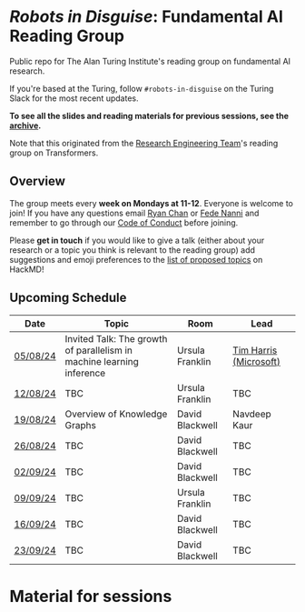# _Robots in Disguise_: Fundamental AI Reading Group

Public repo for The Alan Turing Institute's reading group on fundamental AI research.

If you're based at the Turing, follow `#robots-in-disguise` on the Turing Slack for the most recent updates.

**To see all the slides and reading materials for previous sessions, see the [archive](PREVIOUS.md).**

Note that this originated from the [Research Engineering Team](https://www.turing.ac.uk/research-engineering)'s reading group on Transformers.

## Overview

The group meets every <b>week on Mondays at 11-12</b>. Everyone is welcome to join! If you have any questions email [Ryan Chan](mailto:rchan@turing.ac.uk) or [Fede Nanni](mailto:fnanni@turing.ac.uk) and remember to go through our [Code of Conduct](CodeOfConduct.md) before joining.

Please **get in touch** if you would like to give a talk (either about your research or a topic you think is relevant to the reading group) add suggestions and emoji preferences to the [list of proposed topics](https://hackmd.io/4zHl_1G6Se-yumHTN48dqg?both) on HackMD!

## Upcoming Schedule

|Date | Topic | Room | Lead |
| --- | ----- | ---- | ---- |
| [05/08/24](#050824) | Invited Talk: The growth of parallelism in machine learning inference | Ursula Franklin | [Tim Harris (Microsoft)](https://timharris.uk/) |
| [12/08/24](#120824) | TBC | Ursula Franklin | TBC |
| [19/08/24](#190824) | Overview of Knowledge Graphs | David Blackwell | Navdeep Kaur |
| [26/08/24](#260824) | TBC | David Blackwell | TBC |
| [02/09/24](#020924) | TBC | David Blackwell | TBC |
| [09/09/24](#090924) | TBC | Ursula Franklin | TBC |
| [16/09/24](#160924) | TBC | David Blackwell | TBC |
| [23/09/24](#230924) | TBC | David Blackwell | TBC |

# Material for sessions
